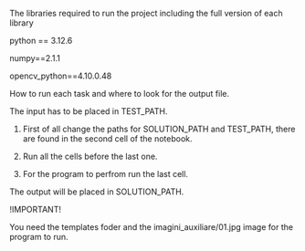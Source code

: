 The libraries required to run the project including the full version of each library

python == 3.12.6

numpy==2.1.1

opencv_python==4.10.0.48

How to run each task and where to look for the output file.

The input has to be placed in TEST_PATH.

1. First of all change the paths for SOLUTION_PATH and TEST_PATH, there are found in the second cell of the notebook.

2. Run all the cells before the last one.

3. For the program to perfrom run the last cell.

The output will be placed in SOLUTION_PATH.

!IMPORTANT!

You need the templates foder and the imagini_auxiliare/01.jpg image for the program to run.
